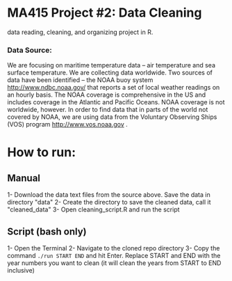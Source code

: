 # MA415 Project #2: Data Cleaning
data reading, cleaning, and organizing project in R. 

### Data Source:
We are focusing on maritime temperature data – air temperature and sea surface temperature. We are
collecting data worldwide. Two sources of data have been identified – the NOAA buoy system
http://www.ndbc.noaa.gov/ that reports a set of local weather readings on an hourly basis. The NOAA
coverage is comprehensive in the US and includes coverage in the Atlantic and Pacific Oceans. NOAA
coverage is not worldwide, however. In order to find data that in parts of the world not covered by
NOAA, we are using data from the Voluntary Observing Ships (VOS) program http://www.vos.noaa.gov .

# How to run:

## Manual
1- Download the data text files from the source above. Save the data in directory "data"
2- Create the directory to save the cleaned data, call it "cleaned_data"
3- Open cleaning_script.R and run the script


## Script (bash only)
1- Open the Terminal
2- Navigate to the cloned repo directory
3- Copy the command `./run START END` and hit Enter. Replace START and END with the year numbers you want to clean (it will clean the years from START to END inclusive) 
